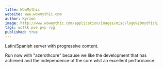 ```yaml
---
title: WowMythic
website: www.wowmythic.com
author: Kyrion
image: http://www.wowmythic.com/application/images/misc/logo%20mythic%20200x97.png
tags: wotlk pve pvp rpg
published: true
---
```


Latin/Spanish server with progressive content. 

Run now with "azerothcore" because we like the development that has achieved and the independence of the core whit an excellent performance.
